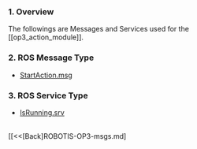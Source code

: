 ### 1. Overview
The followings are Messages and Services used for the [[op3_action_module]].  
 
### 2. ROS Message Type
* [StartAction.msg](op3_StartAction.msg)  

### 3. ROS Service Type
* [IsRunning.srv](op3_IsRunning.srv)
  
<br>[[&lt;&lt;[Back]ROBOTIS-OP3-msgs.md]

